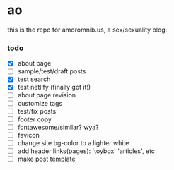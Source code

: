 # ao
this is the repo for amoromnib.us, a sex/sexuality blog.

### todo
- [x] about page
- [ ] sample/test/draft posts
- [x] test search
- [x] test netlify (finally got it!)
- [ ] about page revision
- [ ] customize tags
- [ ] test/fix posts
- [ ] footer copy
- [ ] fontawesome/similar? wya?
- [ ] favicon
- [ ] change site bg-color to a lighter white
- [ ] add header links(pages): 'toybox' 'articles', etc
- [ ] make post template
